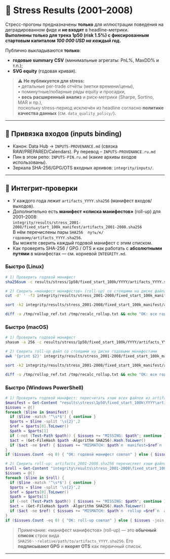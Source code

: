 # 🧪 Stress Results (2001–2008)

Стресс-прогоны предназначены **только** для иллюстрации поведения на деградированном фиде и **не входят** в headline-метрики.  
**Выполнены только для трека 1p50 (risk 1.5%) с фиксированным стартовым капиталом _100 000 USD на каждый год_.**

Публично выкладываются **только**:
- **годовые summary CSV** (минимальные агрегаты: PnL%, MaxDD% и т.п.);
- **SVG equity** (годовая кривая).

> ⚠️ **Не публикуется для stress:**  
> • детальные per-trade отчёты (метки времени/цены),  
> • поминутные/побарные ряды equity и просадки,  
> • **весь расширенный анализ** и риск-метрики (Sharpe, Sortino, MAR и пр.),  
> поскольку stress-период исключён из headline согласно **политике качества данных** (см. `data_quality_policy/`).

---

## 🔗 Привязка входов (inputs binding)
- Канон: Data Hub → `INPUTS-PROVENANCE.md` (связка RAW/PREPARED/Calendars). Ру перевод –  `INPUTS-PROVENANCE.ru.md`
- Пин в этом репо: `INPUTS-PIN.ru.md` (какие архивы входов использованы).  
- Зеркала SHA-256/GPG/OTS входных архивов: `integrity/inputs/`.

---

## 🔐 Интегрит-проверки

- У каждого года лежит `artifacts_YYYY.sha256` (манифест входов/выходов).
- Дополнительно есть **манифест «списка манифестов»** (roll-up) для 2001–2008:  
  `integrity/results/stress_2001-2008/fixed_start_100k_manifest/artifacts_2001-2008.sha256`  
  В нём перечислены пары `SHA256  путь/к/годовому/artifacts_YYYY.sha256`.  
  Вы можете сверить каждый годовой манифест с этим списком.
- Как проверять SHA-256 / GPG / OTS и как работать с **абсолютными путями** в манифестах — см. корневой `INTEGRITY.md`.

### Быстро (Linux)
```bash
# 1) Проверить годовой манифест
sha256sum -c results/stress/1p50/fixed_start_100k/YYYY/artifacts_YYYY.sha256

# 2) Сверить «манифест манифестов» (roll-up) со стоящими на диске файлами
cut -d' ' -f3 integrity/results/stress_2001-2008/fixed_start_100k_manifest/artifacts_2001-2008.sha256  | xargs -I{} sha256sum "{}"  | awk '{print $1"  "$2}' | sort -k2 > /tmp/recalc_rollup.txt

sort -k2 integrity/results/stress_2001-2008/fixed_start_100k_manifest/artifacts_2001-2008.sha256 > /tmp/rollup_ref.txt

diff -u /tmp/rollup_ref.txt /tmp/recalc_rollup.txt && echo "OK: все годовые манифесты совпали" || echo "BAD: есть расхождения"
```

### Быстро (macOS)
```bash
# 1) Проверить годовой манифест
shasum -a 256 -c results/stress/1p50/fixed_start_100k/YYYY/artifacts_YYYY.sha256

# 2) Сверить roll-up файл со стоящими на диске годовыми манифестами
awk '{print $2}' integrity/results/stress_2001-2008/fixed_start_100k_manifest/artifacts_2001-2008.sha256  | xargs -I{} shasum -a 256 "{}"  | awk '{print $1"  "$2}' | sort -k2 > /tmp/recalc_rollup.txt

sort -k2 integrity/results/stress_2001-2008/fixed_start_100k_manifest/artifacts_2001-2008.sha256 > /tmp/rollup_ref.txt

diff -u /tmp/rollup_ref.txt /tmp/recalc_rollup.txt && echo "OK: все годовые манифесты совпали" || echo "BAD: есть расхождения"
```

### Быстро (Windows PowerShell)
```powershell
# 1) Проверить годовой манифест: пересчитать хэши всех файлов из artifacts_YYYY.sha256 и сравнить
$manifest = Get-Content "results\stress\1p50\fixed_start_100k\YYYY\artifacts_YYYY.sha256"
$issues = @()
foreach ($line in $manifest) {
  if ($line -match '^\s*$') { continue }
  $parts = $line -split '\s{2}',2
  $ref = $parts[0].ToLower()
  $path = $parts[1]
  if (-not (Test-Path $path)) { $issues += "MISSING: $path"; continue }
  $act = (Get-FileHash $path -Algorithm SHA256).Hash.ToLower()
  if ($act -ne $ref) { $issues += "MISMATCH: $path`n  manifest=$ref`n  actual  =$act" }
}
if ($issues.Count -eq 0) { "OK: годовой манифест совпал" } else { $issues -join "`n" }

# 2) Сверить roll-up: artifacts_2001-2008.sha256 перечисляет хэши файлов artifacts_YYYY.sha256
$roll = Get-Content "integrity\results\stress_2001-2008\fixed_start_100k_manifest\artifacts_2001-2008.sha256"
$issues = @()
foreach ($line in $roll) {
  if ($line -match '^\s*$') { continue }
  $parts = $line -split '\s{2}',2
  $ref = $parts[0].ToLower()
  $path = $parts[1]
  if (-not (Test-Path $path)) { $issues += "MISSING: $path"; continue }
  $act = (Get-FileHash $path -Algorithm SHA256).Hash.ToLower()
  if ($act -ne $ref) { $issues += "MISMATCH: $path`n  rollup =$ref`n  actual =$act" }
}
if ($issues.Count -eq 0) { "OK: roll-up совпал" } else { $issues -join "`n" }
```

> Примечание: «манифест манифестов» (roll-up) — это **обычный список** строк вида  
> `SHA256␠␠relative/path/to/artifacts_YYYY.sha256`. Его **подписывают GPG** и **якорят OTS** как первичный список.

---
